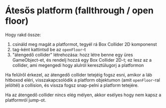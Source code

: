 # Átesős platform (fallthrough / open floor)

Hogy rakd össze:
 1. csináld meg magát a platformot, tegyél rá Box Collider 2D komponenst
 2. tag-ként kattintsd be az `openFloor`-t
 3. "átengedő collider" létrehozása: hozz létre benne egy üres GameObject-et, és rendelj hozzá egy Box Collider 2D-t; ez lesz az a collider, ami megengedi hogy alulról keresztülugorj a platformon

Ha felülről érkezel, az átengedő collider tetejéig fogsz esni, amikor a láb hitboxod eléri, visszakapcsolódik a platform objektumon (amit `openFloor`-ral jelöltél) a collision, és vissza fogsz snap-pelni a platform tetejére.

Ha az átengedő collider nincs elég mélyen, akkor esélyes hogy nem kapsz a platformról jump-ot.